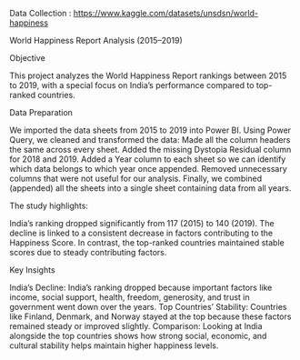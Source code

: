  Data Collection : https://www.kaggle.com/datasets/unsdsn/world-happiness

World Happiness Report Analysis (2015–2019)

Objective

This project analyzes the World Happiness Report rankings between 2015 to 2019, with a special focus on India’s performance compared to top-ranked countries.

Data Preparation

We imported the data sheets from 2015 to 2019 into Power BI. Using Power Query, we cleaned and transformed the data: Made all the column headers the same across every sheet. Added the missing Dystopia Residual column for 2018 and 2019. Added a Year column to each sheet so we can identify which data belongs to which year once appended. Removed unnecessary columns that were not useful for our analysis. Finally, we combined (appended) all the sheets into a single sheet containing data from all years.

The study highlights:

India’s ranking dropped significantly from 117 (2015) to 140 (2019). The decline is linked to a consistent decrease in factors contributing to the Happiness Score. In contrast, the top-ranked countries maintained stable scores due to steady contributing factors.

Key Insights

India’s Decline: India’s ranking dropped because important factors like income, social support, health, freedom, generosity, and trust in government went down over the years. Top Countries’ Stability: Countries like Finland, Denmark, and Norway stayed at the top because these factors remained steady or improved slightly. Comparison: Looking at India alongside the top countries shows how strong social, economic, and cultural stability helps maintain higher happiness levels.
